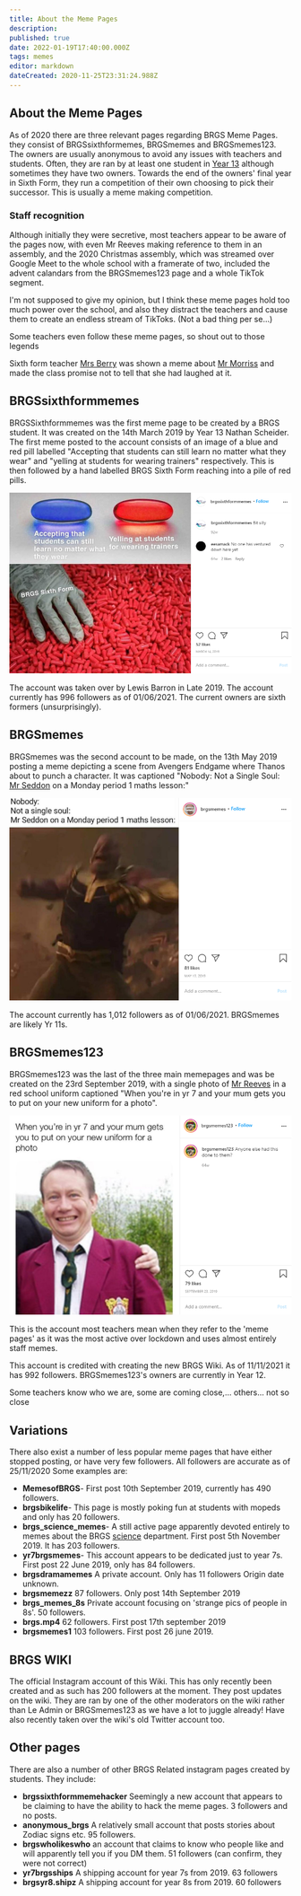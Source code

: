 ```yaml
---
title: About the Meme Pages
description: 
published: true
date: 2022-01-19T17:40:00.000Z
tags: memes
editor: markdown
dateCreated: 2020-11-25T23:31:24.988Z
---
```


## About the Meme Pages
As of 2020 there are three relevant pages regarding BRGS Meme Pages. they consist of BRGSsixthformemes, BRGSmemes and BRGSmemes123. The owners are usually anonymous to avoid any issues with teachers and students. Often, they are ran by at least one student in [Year 13](/students/intake14) although sometimes they have two owners. Towards the end of the owners' final year in Sixth Form, they run a competition of their own choosing to pick their successor. This is usually a meme making competition. 

### Staff recognition

Although initially they were secretive, most teachers appear to be aware of the pages now, with even Mr Reeves making reference to them in an assembly, and the 2020 Christmas assembly, which was streamed over Google Meet to the whole school with a framerate of two, included the advent calandars from the BRGSmemes123 page and a whole TikTok segment.

I'm not supposed to give my opinion, but I think these meme pages hold too much power over the school, and also they distract the teachers and cause them to create an endless stream of TikToks. (Not a bad thing per se...)

Some teachers even follow these meme pages, so shout out to those legends

Sixth form teacher [Mrs Berry](/teachers/mrs-berry) was shown a meme about [Mr Morriss](/teachers/mr-morriss) and made the class promise not to tell that she had laughed at it.

## BRGSsixthformmemes
BRGSSixthformmemes was the first meme page to be created by a BRGS student. It was created on the 14th March 2019 by Year 13 Nathan Scheider. The first meme posted to the account consists of an image of a blue and red pill labelled "Accepting that students can still learn no matter what they wear" and "yelling at students for wearing trainers" respectively. This is then followed by a hand labelled BRGS Sixth Form reaching into a pile of red pills.

![brgs6formfirstmeme.png](/brgs6formfirstmeme.png)

The account was taken over by Lewis Barron in Late 2019.
The account currently has 996 followers as of 01/06/2021.
The current owners are sixth formers (unsurprisingly).

## BRGSmemes
BRGSmemes was the second account to be made, on the 13th May 2019 posting a meme depicting a scene from Avengers Endgame where Thanos about to punch a character. It was captioned "Nobody: Not a Single Soul: [Mr Seddon](/teachers/mr-seddon) on a Monday period 1 maths lesson:"

![brgsmemesfirstpost.png](/brgsmemesfirstpost.png)

The account currently has 1,012 followers as of 01/06/2021.
BRGSmemes are likely Yr 11s.

## BRGSmemes123
BRGSmemes123 was the last of the three main memepages and was be created on the 23rd September 2019, with a single photo of [Mr Reeves](/teachers/past/mr-reeves) in a red school uniform captioned "When you're in yr 7 and your mum gets you to put on your new uniform for a photo".

![brgsmemes123firstpost.png](/brgsmemes123firstpost.png)

This is the account most teachers mean when they refer to the 'meme pages' as it was the most active over lockdown and uses almost entirely staff memes.

This account is credited with creating the new BRGS Wiki.
As of 11/11/2021 it has 992 followers.
BRGSmemes123's owners are currently in Year 12.

Some teachers know who we are, some are coming close,... others... not so close

## Variations
There also exist a number of less popular meme pages that have either stopped posting, or have very few followers.
All followers are accurate as of 25/11/2020
Some examples are:
- **MemesofBRGS**- First post 10th September 2019, currently has 490 followers.
- **brgsbikelife**- This page is mostly poking fun at students with mopeds and only has 20 followers.
- **brgs_science_memes**- A still active page apparently devoted entirely to memes about the BRGS [science](/subjects/science) department. First post 5th November 2019. It has 203 followers.
- **yr7brgsmemes**- This account appears to be dedicated just to year 7s. First post 22 June 2019, only has 84 followers.
- **brgsdramamemes** A private account. Only has 11 followers Origin date unknown.
- **brgsmemezz** 87 followers. Only post 14th September 2019
- **brgs_memes_8s** Private account focusing on 'strange pics of people in 8s'. 50 followers.
- **brgs.mp4** 62 followers. First post 17th september 2019
- **brgsmemes1** 103 followers. First post 26 june 2019.
## BRGS WIKI
The official Instagram account of this Wiki. This has only recently been created and as such has 200 followers at the moment. They post updates on the wiki. They are ran by one of the other moderators on the wiki rather than Le Admin or BRGSmemes123 as we have a lot to juggle already! Have also recently taken over the wiki's old Twitter account too.
## Other pages
There are also a number of other BRGS Related instagram pages created by students.
They include:
- **brgssixthformmemehacker** Seemingly a new account that appears to be claiming to have the ability to hack the meme pages. 3 followers and no posts.
- **anonymous_brgs** A relatively small account that posts stories about Zodiac signs etc. 95 followers.
- **brgswholikeswho** an account that claims to know who people like and will apparently tell you if you DM them. 51 followers (can confirm, they were not correct)
- **yr7brgsships** A shipping account for year 7s from 2019. 63 followers
- **brgsyr8.shipz** A shipping account for year 8s from 2019. 60 followers

